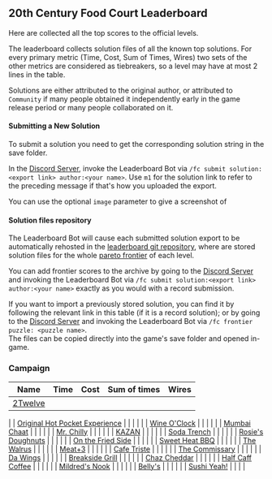 ## 20th Century Food Court Leaderboard

Here are collected all the top scores to the official levels.

The leaderboard collects solution files of all the known top solutions.
For every primary metric (Time, Cost, Sum of Times, Wires) two sets of the other metrics are considered as tiebreakers,
so a level may have at most 2 lines in the table.

Solutions are either attributed to the original author, or attributed to `Community` if many people obtained it
independently early in the game release period or many people collaborated on it.

#### Submitting a New Solution

To submit a solution you need to get the corresponding solution string in the save folder.

In the [Discord Server](https://discord.gg/98QNzdJ), invoke the Leaderboard Bot via `/fc submit solution:<export link> author:<your name>`.
Use `m1` for the solution link to refer to the preceding message if that's how you uploaded the export.

You can use the optional `image` parameter to give a screenshot of

#### Solution files repository

The Leaderboard Bot will cause each submitted solution export to be automatically rehosted
in the [leaderboard git repository](https://github.com/lastcallbbs-community-developers/chipwizard-leaderboard),
where are stored solution files for the whole [pareto frontier](https://en.wikipedia.org/wiki/Pareto_front) of each level.

You can add frontier scores to the archive by going to the [Discord Server](https://discord.gg/98QNzdJ)
and invoking the Leaderboard Bot via `/fc submit solution:<export link> author:<your name>` exactly as you would with a record submission.

If you want to import a previously stored solution, you can find it by following the relevant link in this table (if it is a record solution);
or by going to the [Discord Server](https://discord.gg/98QNzdJ) and invoking the Leaderboard Bot via `/fc frontier puzzle: <puzzle name>`.  
The files can be copied directly into the game's save folder and opened in-game.

### Campaign

| Name | Time | Cost | Sum of times | Wires
| ---  | ---  | --- | --- | ---
| [2Twelve](https://zlbb.faendir.com/fc/TWO_TWELVE) | | | |
|
| [Original Hot Pocket Experience](https://zlbb.faendir.com/fc/HOT_POCKET) | | | |
|
| [Wine O'Clock](https://zlbb.faendir.com/fc/WINE_OCLOCK) | | | |
|
| [Mumbai Chaat](https://zlbb.faendir.com/fc/MUMBAI_CHAAT) | | | |
|
| [Mr. Chilly](https://zlbb.faendir.com/fc/MR_CHILLY) | | | |
|
| [KAZAN](https://zlbb.faendir.com/fc/KAZAN) | | | |
|
| [Soda Trench](https://zlbb.faendir.com/fc/SODA_TRENCH) | | | |
|
| [Rosie's Doughnuts](https://zlbb.faendir.com/fc/ROSIES_DOUGHNUTS) | | | |
|
| [On the Fried Side](https://zlbb.faendir.com/fc/ON_THE_FRIED_SIDE) | | | |
|
| [Sweet Heat BBQ](https://zlbb.faendir.com/fc/SWEET_HEAT_BBQ) | | | |
|
| [The Walrus](https://zlbb.faendir.com/fc/THE_WALRUS) | | | |
|
| [Meat+3](https://zlbb.faendir.com/fc/MEAT_3) | | | |
|
| [Cafe Triste](https://zlbb.faendir.com/fc/CAFE_TRISTE) | | | |
|
| [The Commissary](https://zlbb.faendir.com/fc/THE_COMMISSARY) | | | |
|
| [Da Wings](https://zlbb.faendir.com/fc/DA_WINGS) | | | |
|
| [Breakside Grill](https://zlbb.faendir.com/fc/BREAKSIDE_GRILL) | | | |
|
| [Chaz Cheddar](https://zlbb.faendir.com/fc/CHAZ_CHEDDAR) | | | |
|
| [Half Caff Coffee](https://zlbb.faendir.com/fc/HALF_CAFF_COFFEE) | | | |
|
| [Mildred's Nook](https://zlbb.faendir.com/fc/MILDREDS_NOOK) | | | |
|
| [Belly's](https://zlbb.faendir.com/fc/BELLYS) | | | |
|
| [Sushi Yeah!](https://zlbb.faendir.com/fc/SUSHI_YEAH) | | | | 

